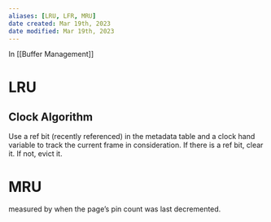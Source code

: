 ```yaml
---
aliases: [LRU, LFR, MRU]
date created: Mar 19th, 2023
date modified: Mar 19th, 2023
---
```

In [[Buffer Management]]

# LRU

## Clock Algorithm
Use a ref bit (recently referenced) in the metadata table and a clock hand variable to track the current frame in consideration.
If there is a ref bit, clear it. If not, evict it.

# MRU
measured by when the page’s pin count was last decremented.
